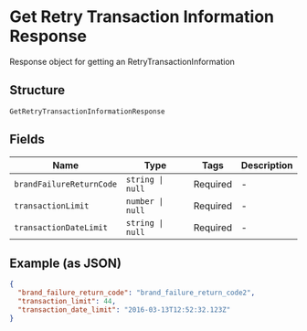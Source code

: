 
# Get Retry Transaction Information Response

Response object for getting an RetryTransactionInformation

## Structure

`GetRetryTransactionInformationResponse`

## Fields

| Name | Type | Tags | Description |
|  --- | --- | --- | --- |
| `brandFailureReturnCode` | `string \| null` | Required | - |
| `transactionLimit` | `number \| null` | Required | - |
| `transactionDateLimit` | `string \| null` | Required | - |

## Example (as JSON)

```json
{
  "brand_failure_return_code": "brand_failure_return_code2",
  "transaction_limit": 44,
  "transaction_date_limit": "2016-03-13T12:52:32.123Z"
}
```

